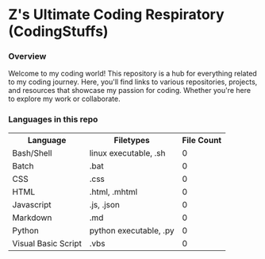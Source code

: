 # Z's Ultimate Coding Respiratory (CodingStuffs)
### Overview
Welcome to my coding world! This repository is a hub for everything related to my coding journey. Here, you'll find links to various repositories, projects, and resources that showcase my passion for coding. Whether you're here to explore my work or collaborate.

### Languages in this repo
<table>
  <tr>
    <th>Language</th>
    <th>Filetypes</th>
    <th>File Count</th>
  </tr>
  <tr>
    <td>Bash/Shell</td>
    <td>linux executable, .sh</td>
    <td>0</td>
  </tr>
  <tr>
    <td>Batch</td>
    <td>.bat</td>
    <td>0</td>
  </tr>
  <tr>
    <td>CSS</td>
    <td>.css</td>
    <td>0</td>
  </tr>
  <tr>
    <td>HTML</td>
    <td>.html, .mhtml</td>
    <td>0</td>
  </tr>
  <tr>
    <td>Javascript</td>
    <td>.js, .json</td>
    <td>0</td>
  </tr>
  <tr>
    <td>Markdown</td>
    <td>.md</td>
    <td>0</td>
  </tr>
  <tr>
    <td>Python</td>
    <td>python executable, .py</td>
    <td>0</td>
  </tr>
  <tr>
    <td>Visual Basic Script</td>
    <td>.vbs</td>
    <td>0</td>
  </tr>
</table>
